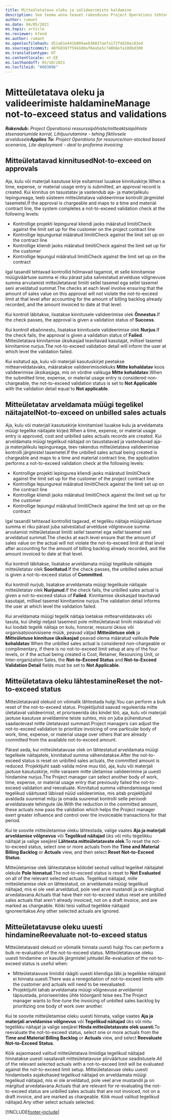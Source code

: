 ```yaml
---
title: Mitteületatava oleku ja valideerimiste haldamine
description: See teema anna teavet rakenduses Project Operations tehtavatest mitteületatava limiidi kontrollidest.
author: rumant
ms.date: 04/05/2021
ms.topic: article
ms.reviewer: kfend
ms.author: rumant
ms.openlocfilehash: d51a61e441b004ae836037aefa172fdd20ac83ed
ms.sourcegitcommit: 40f68387f594180af64a5e5c748b6efa188bd300
ms.translationtype: HT
ms.contentlocale: et-EE
ms.lasthandoff: 05/10/2021
ms.locfileid: "6003896"
---
```

# <a name="manage-not-to-exceed-status-and-validations"></a><span data-ttu-id="b4cb4-103">Mitteületatava oleku ja valideerimiste haldamine</span><span class="sxs-lookup"><span data-stu-id="b4cb4-103">Manage not-to-exceed status and validations</span></span> 

<span data-ttu-id="b4cb4-104">_**Rakendub:** Project Operationsi ressurssipõhiste/mitteaktsiapõhiste stsenaariumide korral,  Lihtjuurutamine - tehing fiktiivsele arveldusele_</span><span class="sxs-lookup"><span data-stu-id="b4cb4-104">_**Applies To:** Project Operations for resource/non-stocked based scenarios, Lite deployment - deal to proforma invoicing_</span></span>

## <a name="not-to-exceed-on-approvals"></a><span data-ttu-id="b4cb4-105">Mitteületatavad kinnitused</span><span class="sxs-lookup"><span data-stu-id="b4cb4-105">Not-to-exceed on approvals</span></span>

<span data-ttu-id="b4cb4-106">Aja, kulu või materjali kasutuse kirje esitamisel luuakse kinnituskirje.</span><span class="sxs-lookup"><span data-stu-id="b4cb4-106">When a time, expense, or material usage entry is submitted, an approval record is created.</span></span> <span data-ttu-id="b4cb4-107">Kui kinnitus on tasustatav ja vastendub aja- ja materjalikulu lepingureaga, teeb süsteem mitteületatava valideerimise kontrolli järgmistel tasemetel.</span><span class="sxs-lookup"><span data-stu-id="b4cb4-107">If the approval is chargeable and maps to a time and material contract line, the system completes a not-to-exceed validation check at the following levels:</span></span>

  - <span data-ttu-id="b4cb4-108">Kontrollige projekti lepingureal kliendi jaoks määratud limiiti</span><span class="sxs-lookup"><span data-stu-id="b4cb4-108">Check against the limit set up for the customer on the project contract line</span></span>
  - <span data-ttu-id="b4cb4-109">Kontrollige lepungureal määratud limiiti</span><span class="sxs-lookup"><span data-stu-id="b4cb4-109">Check against the limit set up on the contract line</span></span>
  - <span data-ttu-id="b4cb4-110">Kontrollige kliendi jaoks määratud limiiti</span><span class="sxs-lookup"><span data-stu-id="b4cb4-110">Check against the limit set up for the customer</span></span>
  - <span data-ttu-id="b4cb4-111">Kontrollige lepungul määratud limiiti</span><span class="sxs-lookup"><span data-stu-id="b4cb4-111">Check against the limit set up on the contract</span></span>

<span data-ttu-id="b4cb4-112">Igal tasandil tehtavad kontrollid hõlmavad tagamist, et selle kinnitamise müügiväärtuse summa ei riku pärast juba salvestatud arvelduse võlgnevuse summa arvutamist mitteületatavat limiiti sellel tasemel ega sellel tasemel seni arveldatud summat.</span><span class="sxs-lookup"><span data-stu-id="b4cb4-112">The checks at each level involve ensuring that the amount of sales value on this approval will not violate the not-to-exceed limit at that level after accounting for the amount of billing backlog already recorded, and the amount invoiced to date at that level.</span></span>

<span data-ttu-id="b4cb4-113">Kui kontroll läbitakse, lisatakse kinnitusele valideerimise olek **Õnnestus**.</span><span class="sxs-lookup"><span data-stu-id="b4cb4-113">If the check passes, the approval is given a validation status of **Success**.</span></span>

<span data-ttu-id="b4cb4-114">Kui kontroll ebaõnnestu, lisatakse kinnitusele valideerimise olek **Nurjus**.</span><span class="sxs-lookup"><span data-stu-id="b4cb4-114">If the check fails, the approval is given a validation status of **Failed**.</span></span> <span data-ttu-id="b4cb4-115">Mitteületatava kinnitamise üksikasjad teavitavad kasutajat, millisel tasemel kinnitamine nurjus.</span><span class="sxs-lookup"><span data-stu-id="b4cb4-115">The not-to-exceed validation detail will inform the user at which level the validation failed.</span></span>

<span data-ttu-id="b4cb4-116">Kui esitatud aja, kulu või materjali kasutuskirjet peetakse mittearveldatavaks, määratakse valideerimisolekuks **Mitte kohaldatav** koos valideerimise üksikasjaga, mis on võrdne valikuga **Mitte kohaldatav**.</span><span class="sxs-lookup"><span data-stu-id="b4cb4-116">When the submitted time, expense, or material usage entry is considered non-chargeable, the not-to-exceed validation status is set to **Not Applicable** with the validation detail equal to **Not applicable**.</span></span>

## <a name="not-to-exceed-on-unbilled-sales-actuals"></a><span data-ttu-id="b4cb4-117">Mitteületatav arveldamata müügi tegelikel näitajatel</span><span class="sxs-lookup"><span data-stu-id="b4cb4-117">Not-to-exceed on unbilled sales actuals</span></span>

<span data-ttu-id="b4cb4-118">Aja, kulu või materjali kasutuskirje kinnitamisel luuakse kulu ja arveldamata müügi tegelike näitajate kirjed.</span><span class="sxs-lookup"><span data-stu-id="b4cb4-118">When a time, expense, or material usage entry is approved, cost and unbilled sales actuals records are created.</span></span> <span data-ttu-id="b4cb4-119">Kui arveldamata müügi tegelikud näitajad on tasustatavad ja vastenduvad aja- ja materjalikulu lepingureaga, teev rakendus mitteületatava valideerimise kontrolli järgmistel tasemetel.</span><span class="sxs-lookup"><span data-stu-id="b4cb4-119">If the unbilled sales actual being created is chargeable and maps to a time and material contract line, the application performs a not-to-exceed validation check at the following levels:</span></span>

  - <span data-ttu-id="b4cb4-120">Kontrollige projekti lepingurea kliendi jaoks määratud limiiti</span><span class="sxs-lookup"><span data-stu-id="b4cb4-120">Check against the limit set up for the customer of the project contract line</span></span>
  - <span data-ttu-id="b4cb4-121">Kontrollige lepungureal määratud limiiti</span><span class="sxs-lookup"><span data-stu-id="b4cb4-121">Check against the limit set up on the contract line</span></span>
  - <span data-ttu-id="b4cb4-122">Kontrollige kliendi jaoks määratud limiiti</span><span class="sxs-lookup"><span data-stu-id="b4cb4-122">Check against the limit set up for the customer</span></span>
  - <span data-ttu-id="b4cb4-123">Kontrollige lepungul määratud limiiti</span><span class="sxs-lookup"><span data-stu-id="b4cb4-123">Check against the limit set up on the contract</span></span>

<span data-ttu-id="b4cb4-124">Igal tasandil tehtavad kontrollid tagavad, et tegeliku näitaja müügiväärtuse summa ei riku pärast juba salvestatud arvelduse võlgnevuse summa arvutamist mitteületatavat limiiti sellel tasemel ega sellel tasemel seni arveldatud summat.</span><span class="sxs-lookup"><span data-stu-id="b4cb4-124">The checks at each level ensure that the amount of sales value on the actual will not violate the not-to-exceed limit at that level after accounting for the amount of billing backlog already recorded, and the amount invoiced to date at that level.</span></span>

<span data-ttu-id="b4cb4-125">Kui kontroll läbitakse, lisatakse arveldamata müügi tegelikule näitajale mitteületatav olek **Sooritatud**.</span><span class="sxs-lookup"><span data-stu-id="b4cb4-125">If the check passes, the unbilled sales actual is given a not-to-exceed status of **Committed**.</span></span>

<span data-ttu-id="b4cb4-126">Kui kontroll nurjub, lisatakse arveldamata müügi tegelikule näitajale mitteületatav olek **Nurjunud**.</span><span class="sxs-lookup"><span data-stu-id="b4cb4-126">If the check fails, the unbilled sales actual is given a not-to-exceed status of **Failed**.</span></span> <span data-ttu-id="b4cb4-127">Kinnitamise üksikasjad teavitavad kasutajat, millisel tasemel kinnitamine nurjus.</span><span class="sxs-lookup"><span data-stu-id="b4cb4-127">The validation detail informs the user at which level the validation failed.</span></span>

<span data-ttu-id="b4cb4-128">Kui arveldamata müügi tegelik näitaja loetakse mittearveldatavaks või tasuta, kui ühelgi neljast tasemest pole mitteületatavat limiiti määratud või kui loodab tegelik näitaja on kulu, honorar, ressursi üksus või organisatsioonisisene müük, peavad väljad **Mitteületuse olek** ja **Mitteületuse kinnituse üksikasjad** peavad olema määratud valikule **Pole kohaldatav**.</span><span class="sxs-lookup"><span data-stu-id="b4cb4-128">When the unbilled sales actual is considered non-chargeable or complimentary, if there is no not-to-exceed limit setup at any of the four levels, or if the actual being created is Cost, Retainer, Resourcing Unit, or Inter-organization Sales, the **Not-to-Exceed Status** and **Not-to-Exceed Validation Detail** fields must be set to **Not Applicable**.</span></span>

## <a name="reset-the-not-to-exceed-status"></a><span data-ttu-id="b4cb4-129">Mitteületatava oleku lähtestamine</span><span class="sxs-lookup"><span data-stu-id="b4cb4-129">Reset the not-to-exceed status</span></span>

<span data-ttu-id="b4cb4-130">Mitteületatavaid olekuid on võimalik lähtestada hulgi.</span><span class="sxs-lookup"><span data-stu-id="b4cb4-130">You can perform a bulk reset of the not-to-exceed status.</span></span> <span data-ttu-id="b4cb4-131">Projektijuhid saavad reguleerida mitte ületatavat valideerimist, et prioriseerida üks kindel töö, aja, kulu või materjali jaotuse kasutuse arveldamine teiste suhtes, mis on juba pühendunud saadaolevast mitte ületatavast summast.</span><span class="sxs-lookup"><span data-stu-id="b4cb4-131">Project managers can adjust the not-to-exceed validation to prioritize invoicing of one particular body of work, time, expense, or material usage over others that are already committed from the available not-to-exceed amount.</span></span>

<span data-ttu-id="b4cb4-132">Pärast seda, kui mitteületatavuse olek on lähtestatud arveldamata müügi tegelikele näitajatele, kinnitatud summa vähendatakse.</span><span class="sxs-lookup"><span data-stu-id="b4cb4-132">After the not-to-exceed status is reset on unbilled sales actuals, the committed amount is reduced.</span></span> <span data-ttu-id="b4cb4-133">Projektijuht saab valida mõne muu töö, aja, kulu või materjali jaotuse kasutuskirje, mille varasem mitte ületamise valideerimine ja uuesti hindamine nurjus.</span><span class="sxs-lookup"><span data-stu-id="b4cb4-133">The Project manager can select another body of work, time, expense, or material usage entry that previously failed the not-to-exceed validation and reevaluate.</span></span> <span data-ttu-id="b4cb4-134">Kinnitatud summa vähendamisega need tegelikud väärtused läbivad nüüd valideerimise, mis aitab projektijuhil avaldada suuremat mõju ja omada suuremat kontrolli selle perioodi arveldatavate tehingute üle.</span><span class="sxs-lookup"><span data-stu-id="b4cb4-134">With the reduction in the committed amount, these actuals now pass the validation which helps the Project manager exert greater influence and control over the invoiceable transactions for that period.</span></span>

<span data-ttu-id="b4cb4-135">Kui te soovite mitteületamise oleku lähtestada, valige vaates **Aja ja materjali arveldamise võlgnevus** või **Tegelikud näitajad** üks või mitu tegelikku näitajat ja valige seejärel **Lähtesta mitteületatavate olek**.</span><span class="sxs-lookup"><span data-stu-id="b4cb4-135">To reset the not-to-exceed status, select one or more actuals from the **Time and Material Billing Backlog** or **Actuals** view, and then select **Reset Not-to-Exceed Status**.</span></span>

<span data-ttu-id="b4cb4-136">Mitteületamise olek lähtestatakse kõikidel seotud valitud tegelikel näitajatel olekule **Pole hinnatud**.</span><span class="sxs-lookup"><span data-stu-id="b4cb4-136">The not-to-exceed status is reset to **Not Evaluated** on all of the relevant selected actuals.</span></span> <span data-ttu-id="b4cb4-137">Tegelikud näitajad, mille mitteületamise olek on lähtestatud, on arveldamata müügi tegelikud näitajad, mis ei ole veel arveldatud, pole veel arve mustandil ja on märgitud arvedatavana.</span><span class="sxs-lookup"><span data-stu-id="b4cb4-137">Actuals that have their not-to-exceed status reset are unbilled sales actuals that aren't already invoiced, not on a draft invoice, and are marked as chargeable.</span></span> <span data-ttu-id="b4cb4-138">Kõiki teisi valitud tegelikke näitajaid ignoreeritakse.</span><span class="sxs-lookup"><span data-stu-id="b4cb4-138">Any other selected actuals are ignored.</span></span>

## <a name="reevaluate-not-to-exceed-status"></a><span data-ttu-id="b4cb4-139">Mitteületatavuse oleku uuesti hindamine</span><span class="sxs-lookup"><span data-stu-id="b4cb4-139">Reevaluate not-to-exceed status</span></span>

<span data-ttu-id="b4cb4-140">Mitteületatavaid olekuid on võimalik hinnata uuesti hulgi.</span><span class="sxs-lookup"><span data-stu-id="b4cb4-140">You can perform a bulk re-evaluation of the not-to-exceed status.</span></span> <span data-ttu-id="b4cb4-141">Mitteületatavuse oleku uuesti hindamine on kasulik järgmistel juhtudel.</span><span class="sxs-lookup"><span data-stu-id="b4cb4-141">Re-evaluation of the not-to-exceed status is useful when:</span></span>

  - <span data-ttu-id="b4cb4-142">Mitteületatavuse limiidid räägiti uuesti kliendiga läbi ja tegelikke näitajaid ei hinnata uuesti.</span><span class="sxs-lookup"><span data-stu-id="b4cb4-142">There was a renegotiation of not-to-exceed limits with the customer and actuals will need to be reevaluated.</span></span>
  - <span data-ttu-id="b4cb4-143">Projektijuht tahab arveldamata müügi võlgnevuse arveldamist täpsustada, prioriseerides ühte tööorganit teise ees.</span><span class="sxs-lookup"><span data-stu-id="b4cb4-143">The Project manager wants to fine-tune the invoicing of unbilled sales backlog by prioritizing one body of work over another.</span></span>

<span data-ttu-id="b4cb4-144">Kui te soovite mitteületamise oleku uuesti hinnata, valige vaates **Aja ja materjali arveldamise võlgnevus** või **Tegelikud näitajad** üks või mitu tegelikku näitajat ja valige seejärel **Hinda mitteületatavate olek uuesti**.</span><span class="sxs-lookup"><span data-stu-id="b4cb4-144">To reevaluate the not-to-exceed status, select one or more actuals from the **Time and Material Billing Backlog** or **Actuals** view, and select **Reevaluate Not-to-Exceed Status**.</span></span>

<span data-ttu-id="b4cb4-145">Kõik asjaomased valitud mitteületatava limiidiga tegelikud näitajad hinnatakse uuesti vasatavalt mitteületatavuse piirväärtuse seadistusele.</span><span class="sxs-lookup"><span data-stu-id="b4cb4-145">All of the relevant selected actuals with a not-to-exceed limit will be evaluated against the not-to-exceed limit setup.</span></span> <span data-ttu-id="b4cb4-146">Mitteületatavuse oleku uuesti hindamiseks asjakohased tegelikud näitajad on arveldamata müügi tegelikud näitajad, mis ei ole arveldatud, pole veel arve mustandil ja on märgitud arvedatavana.</span><span class="sxs-lookup"><span data-stu-id="b4cb4-146">Actuals that are relevant for re-evaluating the not-to-exceed status are unbilled sales actuals that are not invoiced, not on a draft invoice, and are marked as chargeable.</span></span> <span data-ttu-id="b4cb4-147">Kõik muud valitud tegelikud näitajad.</span><span class="sxs-lookup"><span data-stu-id="b4cb4-147">Any other select actuals selected.</span></span>


[!INCLUDE[footer-include](../../includes/footer-banner.md)]

